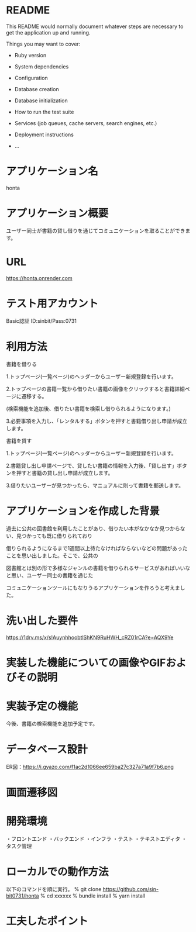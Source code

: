# README

This README would normally document whatever steps are necessary to get the
application up and running.

Things you may want to cover:

* Ruby version

* System dependencies

* Configuration

* Database creation

* Database initialization

* How to run the test suite

* Services (job queues, cache servers, search engines, etc.)

* Deployment instructions

* ...

# アプリケーション名

honta

# アプリケーション概要

ユーザー同士が書籍の貸し借りを通じてコミュニケーションを取ることができます。

# URL

https://honta.onrender.com

# テスト用アカウント

Basic認証 ID:sinbit/Pass:0731

# 利用方法

書籍を借りる

1.トップページ(一覧ページ)のヘッダーからユーザー新規登録を行います。

2.トップページの書籍一覧から借りたい書籍の画像をクリックすると書籍詳細ページに遷移する。

(検索機能を追加後、借りたい書籍を検索し借りられるようになります。)

3.必要事項を入力し、「レンタルする」ボタンを押すと書籍借り出し申請が成立します。

書籍を貸す

1.トップページ(一覧ページ)のヘッダーからユーザー新規登録を行います。

2.書籍貸し出し申請ページで、貸したい書籍の情報を入力後、「貸し出す」ボタンを押すと書籍の貸し出し申請が成立します。

3.借りたいユーザーが見つかったら、マニュアルに則って書籍を郵送します。

# アプリケーションを作成した背景

過去に公共の図書館を利用したことがあり、借りたい本がなかなか見つからない、見つかっても既に借りられており

借りられるようになるまで1週間以上待たなければならないなどの問題があったことを思い出しました。そこで、公共の

図書館とは別の形で多様なジャンルの書籍を借りられるサービスがあればいいなと思い、ユーザー同士の書籍を通じた

コミュニケーションツールにもなりうるアプリケーションを作ろうと考えました。

# 洗い出した要件

https://1drv.ms/x/s!AuynhhoobtlShKN9RuHWH_cRZ01rCA?e=AQX9Ye

# 実装した機能についての画像やGIFおよびその説明



# 実装予定の機能

今後、書籍の検索機能を追加予定です。

# データベース設計

ER図：https://i.gyazo.com/f1ac2d1066ee659ba27c327a71a9f7b6.png

# 画面遷移図



# 開発環境
・フロントエンド
・バックエンド
・インフラ
・テスト
・テキストエディタ
・タスク管理

# ローカルでの動作方法
以下のコマンドを順に実行。
% git clone https://github.com/sin-bit0731/honta
% cd xxxxxx
% bundle install
% yarn install

# 工夫したポイント
